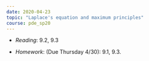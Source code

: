 ```yaml
---
date: 2020-04-23
topic: "Laplace's equation and maximum principles"
course: pde_sp20
---
```


- *Reading*: 9.2, 9.3

- *Homework*: (Due Thursday 4/30): 9.1, 9.3.

